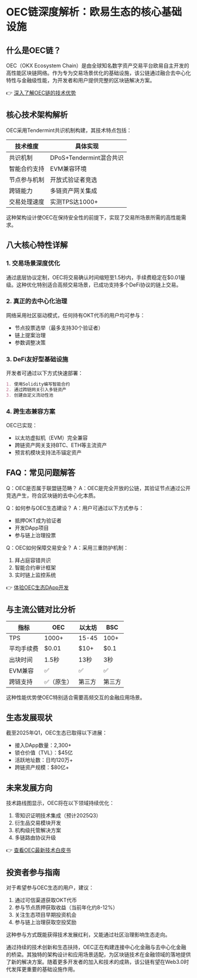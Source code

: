 # OEC链深度解析：欧易生态的核心基础设施

## 什么是OEC链？

OEC（OKX Ecosystem Chain）是由全球知名数字资产交易平台欧易自主开发的高性能区块链网络。作为专为交易场景优化的基础设施，该公链通过融合去中心化特性与金融级性能，为开发者和用户提供完整的区块链解决方案。

👉 [深入了解OEC链的技术优势](https://bit.ly/okx_welcome)

## 核心技术架构解析

OEC采用Tendermint共识机制构建，其技术特点包括：

| 技术维度       | 具体实现                     |
|----------------|----------------------------|
| 共识机制       | DPoS+Tendermint混合共识       |
| 智能合约支持   | EVM兼容环境                  |
| 节点参与机制   | 开放式验证者竞选             |
| 跨链能力       | 多链资产网关集成             |
| 交易处理速度   | 实测TPS达1000+               |

这种架构设计使OEC在保持安全性的前提下，实现了交易所场景所需的高性能需求。

## 八大核心特性详解

### 1. 交易场景深度优化
通过底层协议定制，OEC将交易确认时间缩短至1.5秒内，手续费稳定在$0.01量级。这种优化特别适合高频交易场景，已成功支持多个DeFi协议的链上交易。

### 2. 真正的去中心化治理
网络采用社区驱动模式，任何持有OKT代币的用户均可参与：
- 节点投票选举（最多支持30个验证者）
- 链上提案治理
- 参数调整决策

### 3. DeFi友好型基础设施
开发者可通过以下方式快速部署：
```markdown
1. 使用Solidity编写智能合约
2. 通过跨链网关引入多链资产
3. 创建自定义流动性池
```

### 4. 跨生态兼容方案
OEC已实现：
- 以太坊虚拟机（EVM）完全兼容
- 跨链资产网关支持BTC、ETH等主流资产
- 预言机模块支持法币锚定资产

## FAQ：常见问题解答

Q：OEC是否属于联盟链范畴？
A：OEC是完全开放的公链，其验证节点通过公开竞选产生，符合区块链的去中心化本质。

Q：如何参与OEC生态建设？
A：用户可通过以下方式参与：
- 抵押OKT成为验证者
- 开发DApp项目
- 参与链上治理投票

Q：OEC如何保障交易安全？
A：采用三重防护机制：
1. 拜占庭容错共识
2. 智能合约审计框架
3. 实时链上监控系统

👉 [体验OEC生态DApp开发](https://bit.ly/okx_welcome)

## 与主流公链对比分析

| 指标         | OEC       | 以太坊     | BSC       |
|--------------|-----------|-----------|-----------|
| TPS          | 1000+     | 15-45     | 100+      |
| 平均手续费   | $0.01     | $10+      | $0.1      |
| 出块时间     | 1.5秒     | 13秒      | 3秒       |
| EVM兼容      | ✅         | ✅         | ✅         |
| 跨链支持     | ✅（原生） | 第三方    | 第三方    |

这种性能优势使OEC特别适合需要高频交互的金融应用场景。

## 生态发展现状

截至2025年Q1，OEC生态已取得以下进展：
- 接入DApp数量：2,300+
- 锁仓价值（TVL）：$45亿
- 活跃地址数：日均120万+
- 跨链资产规模：$80亿+

## 未来发展方向

技术路线图显示，OEC将在以下领域持续优化：
1. 零知识证明技术集成（预计2025Q3）
2. 衍生品交易模块开发
3. 机构级托管解决方案
4. 多链路由协议升级

👉 [查看OEC最新技术白皮书](https://bit.ly/okx_welcome)

## 投资者参与指南

对于希望参与OEC生态的用户，建议：
1. 通过可信渠道获取OKT代币
2. 参与节点质押获取收益（当前年化约8-12%）
3. 关注生态项目早期投资机会
4. 参与链上治理获取空投奖励

这种参与方式既能获得技术发展红利，又能通过社区治理影响生态走向。

通过持续的技术创新和生态扶持，OEC正在构建连接中心化金融与去中心化金融的桥梁。其独特的架构设计和应用场景适配，为区块链技术在金融领域的落地提供了新的解决方案。随着更多开发者的加入和技术的成熟，该公链有望在Web3.0时代发挥更重要的基础设施作用。